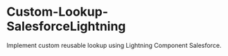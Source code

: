 # Custom-Lookup-SalesforceLightning
Implement custom reusable lookup using Lightning Component Salesforce.
